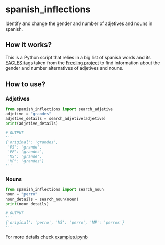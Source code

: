 # spanish_inflections

Identify and change the gender and number of adjetives and nouns in spanish.

## How it works?

This is a Python script that relies in a big list of spanish words and its [EAGLES tags](https://www.cs.upc.edu/~nlp/tools/parole-sp.html) taken from the [Freeling project](https://github.com/TALP-UPC/FreeLing/tree/master/data/es) to find information about the gender and number alternatives of adjetives and nouns.

## How to use?

### Adjetives

```python
from spanish_inflections import search_adjetive
adjetive = "grandes"
adjetive_details = search_adjetive(adjetive)
print(adjetive_details)

# OUTPUT
'''
{'original': 'grandes',
 'FS': 'grande',
 'FP': 'grandes',
 'MS': 'grande',
 'MP': 'grandes'}
'''
```

### Nouns

```python
from spanish_inflections import search_noun
noun = "perro"
noun_details = search_noun(noun)
print(noun_details)

# OUTPUT
'''
{'original': 'perro', 'MS': 'perro', 'MP': 'perros'}
'''
```

For more details check [examples.ipynb](https://github.com/mathigatti/spanish_inflections/blob/main/examples.ipynb)
